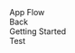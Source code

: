 <link rel="stylesheet" href="{{ site.baseurl }}/css/docs.css">
<link rel="stylesheet" type="text/css" href="//fonts.googleapis.com/css?family=Raleway" />
<div class="title">App Flow</div>
<div class="section">

</div>
<div class="section app-tray">
  <div class="app">
    <div class="app-header app-icon"><i class="fa fa-cog"></i></div>
    <div class="app-content">
    <div class="col-xs-1 app-close"><i class="fa fa-chevron-left"></i> Back</div>
    <div class="col-xs-10 fr fs-xxl">Getting Started</div>
    <div class="col-xs-1"></div>
    <div class="col-xs-12"></div>
    </div>
    <div class="app-title">Test</div>
  <div>
</div>
